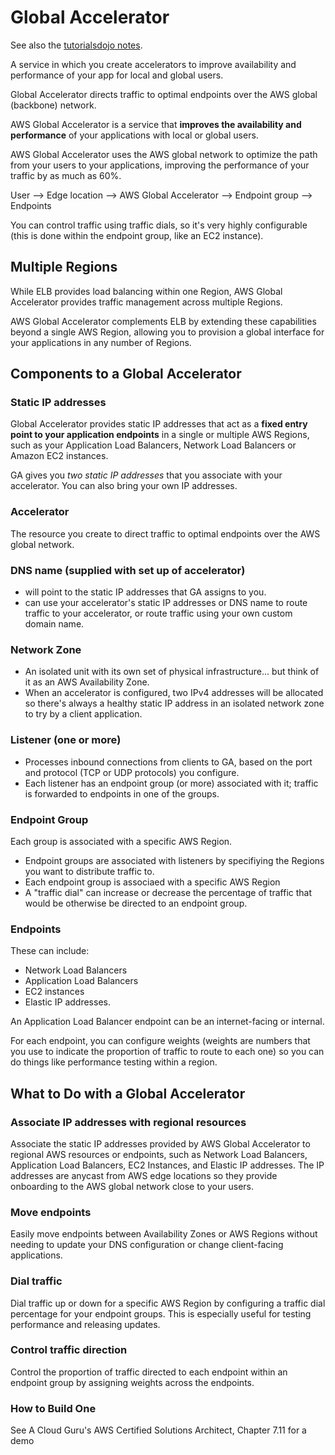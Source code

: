 # Global Accelerator

See also the [tutorialsdojo notes](https://tutorialsdojo.com/aws-global-accelerator/).

A service in which you create accelerators to improve availability and performance of your app for local and global users. 

Global Accelerator directs traffic to optimal endpoints over the AWS global (backbone) network. 

AWS Global Accelerator is a service that **improves the availability and performance** of your applications with local or global users. 

AWS Global Accelerator uses the AWS global network to optimize the path from your users to your applications, improving the performance of your traffic by as much as 60%.

User --> Edge location --> AWS Global Accelerator --> Endpoint group --> Endpoints

You can control traffic using traffic dials, so it's very highly configurable (this is done within the endpoint group, like an EC2 instance).

## Multiple Regions

 While ELB provides load balancing within one Region, AWS Global Accelerator provides traffic management across multiple Regions.

AWS Global Accelerator complements ELB by extending these capabilities beyond a single AWS Region, allowing you to provision a global interface for your applications in any number of Regions.

## Components to a Global Accelerator

### Static IP addresses

Global Accelerator provides static IP addresses that act as a **fixed entry point to your application endpoints** in a single or multiple AWS Regions, such as your Application Load Balancers, Network Load Balancers or Amazon EC2 instances.

GA gives you *two static IP addresses* that you associate with your accelerator. You can also bring your own IP addresses.

### Accelerator

The resource you create to direct traffic to optimal endpoints over the AWS global network.

### DNS name (supplied with set up of accelerator)

  * will point to the static IP addresses that GA assigns to you. 
  * can use your accelerator's static IP addresses or DNS name to route traffic to your accelerator, or route traffic using your own custom domain name. 

### Network Zone
  * An isolated unit with its own set of physical infrastructure... but think of it as an AWS Availability Zone. 
  * When an accelerator is configured, two IPv4 addresses will be allocated so there's always a healthy static IP address in an isolated network zone to try by a client application.

### Listener (one or more)
  * Processes inbound connections from clients to GA, based on the port and protocol (TCP or UDP protocols) you configure. 
  * Each listener has an endpoint group (or more) associated with it; traffic is forwarded to endpoints in one of the groups. 

### Endpoint Group

Each group is associated with a specific AWS Region.

  * Endpoint groups are associated with listeners by specifiying the Regions you want to distribute traffic to. 
  * Each endpoint group is associaed with a specific AWS Region
  * A "traffic dial" can increase or decrease the percentage of traffic that would be otherwise be directed to an endpoint group. 

### Endpoints
 
These can include: 

* Network Load Balancers
* Application Load Balancers
* EC2 instances
* Elastic IP addresses.

An Application Load Balancer endpoint can be an internet-facing or internal.

For each endpoint, you can configure weights (weights are numbers that you use to indicate the proportion of traffic to route to each one) so you can do things like performance testing within a region. 

## What to Do with a Global Accelerator

### Associate IP addresses with regional resources

Associate the static IP addresses provided by AWS Global Accelerator to regional AWS resources or endpoints, such as Network Load Balancers, Application Load Balancers, EC2 Instances, and Elastic IP addresses. The IP addresses are anycast from AWS edge locations so they provide onboarding to the AWS global network close to your users.

### Move endpoints

Easily move endpoints between Availability Zones or AWS Regions without needing to update your DNS configuration or change client-facing applications.

### Dial traffic

Dial traffic up or down for a specific AWS Region by configuring a traffic dial percentage for your endpoint groups. This is especially useful for testing performance and releasing updates.

### Control traffic direction
Control the proportion of traffic directed to each endpoint within an endpoint group by assigning weights across the endpoints.

### How to Build One
See A Cloud Guru's AWS Certified Solutions Architect, Chapter 7.11 for a demo
